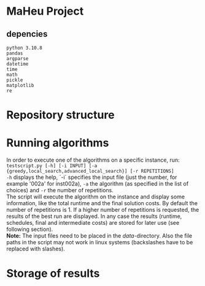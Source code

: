 # MaHeu Project

## depencies

    python 3.10.8
    pandas
    argparse
    datetime
    time
    math
    pickle
    matplotlib
    re
# Repository structure

# Running algorithms
In order to execute one of the algorithms on a specific instance, run:  
`testscript.py [-h] [-i INPUT] [-a {greedy,local_search,advanced_local_search}] [-r REPETITIONS]`  
`-h` displays the help, ´-i´ specifies the input file (just the number, for example '002a' for inst002a), `-a` the algorithm (as specified in the list of choices) and `-r` the number of repetitions.  
The script will execute the algorithm on the instance and display some information, like the total runtime and the final solution costs. By default the number of repetitions is 1. If a higher number of repetitions is requested, the results of the best run are displayed. In any case the results (runtime, schedules, final and intermediate costs) are stored for later use (see following section).  
**Note:** The input files need to be placed in the *data*-directory. Also the file paths in the script may not work in linux systems (backslashes have to be replaced with slashes).
# Storage of results
